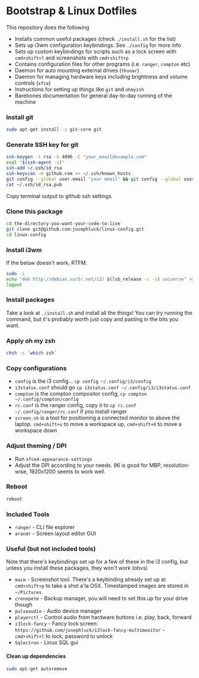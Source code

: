 # Bootstrap & Linux Dotfiles

This repository does the following

* Installs common useful packages (check `./install.sh` for the list)
* Sets up i3wm configuration keybindings. See `./config` for more info
* Sets up custom keybindings for scripts such as a lock screen with `cmd+shift+l` and screenshots with `cmd+shift+p`
* Contains configuration files for other programs (i.e. `ranger`, `compton` etc)
* Daemon for auto mounting external drives (`thunar`)
* Daemon for managing hardware keys including brightness and volume controls (`xfce`)
* Instructions for setting up things like `git` and `ohmyzsh`
* Barebones documentation for general day-to-day running of the machine

### Install git

```bash
sudo apt-get install -y git-core git
```

### Generate SSH key for git

```bash
ssh-keygen -t rsa -b 4096 -C "your_email@example.com"
eval "$(ssh-agent -s)"
ssh-add ~/.ssh/id_rsa
ssh-keyscan -H github.com >> ~/.ssh/known_hosts
git config --global user.email "your email" && git config --global user.name "your name"
cat ~/.ssh/id_rsa.pub
```

Copy terminal output to github ssh settings

### Clone this package

```bash
cd the-directory-you-want-your-code-to-live
git clone git@github.com:josephluck/linux-config.git
cd linux-config
```

### Install i3wm

If the below doesn't work, RTFM.

```bash
sudo -i
echo "deb http://debian.sur5r.net/i3/ $(lsb_release -c -s) universe" >> /etc/apt/sources.list
logout
```

### Install packages

Take a look at `./install.sh` and install all the things! You can try running the command, but it's probably worth just copy and pasting in the bits you want.

### Apply oh my zsh

```bash
chsh -s `which zsh`
```

### Copy configurations

* `config` is the i3 config... `cp config ~/.config/i3/config`
* `i3status.conf` should go `cp i3status.conf ~/.config/i3/i3status.conf`
* `compton` is the compton compositor config, `cp compton ~/.config/compton/config`
* `rc.conf` is the ranger config, copy it to `cp rc.conf ~/.config/ranger/rc.conf` if you install ranger
* `screen.sh` is a tool for positioning a connected monitor to above the laptop. `cmd+shift+u` to move a workspace up, `cmd+shift+d` to move a workspace down

### Adjust theming / DPI

* Run `xfce4-appearance-settings`
* Adjust the DPI according to your needs. 96 is good for MBP, resolution-wise, 1920x1200 seems to work well.

### Reboot

```bash
reboot
```

### Included Tools

* `ranger` - CLI file explorer
* `arandr` - Screen layout editor GUI

### Useful (but not included tools)

Note that there's keybindings set up for a few of these in the i3 config, but unless you install these packages, they won't work (obvs)

* `maim` - Screenshot tool. There's a keybinding already set up at `cmd+shift+p` to take a shot a'la OSX. Timestamped images are stored in `~/Pictures`
* `cronopete` - Backup manager, you will need to set this up for your drive though
* `pulseaudio` - Audio device manager
* `playerctl` - Control audio from hardware buttons i.e. play, back, forward
* `i3lock-fancy` - Fancy lock screen: `https://github.com/josephluck/i3lock-fancy-multimonitor` - `cmd+shift+l` to lock, password to unlock
* `Sqlectron` - Linux SQL gui

#### Clean up dependencies

```bash
sudo apt-get autoremove
```
